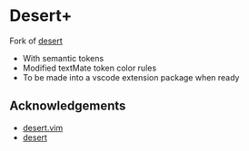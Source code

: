 
# Desert+

Fork of [desert](https://github.com/Ayoobf/desert-vim)

- With semantic tokens
- Modified textMate token color rules
- To be made into a vscode extension package when ready

## Acknowledgements

- [desert.vim](https://github.com/vim/colorschemes/blob/master/legacy_colors/desert.vim)
- [desert](https://github.com/Ayoobf/desert-vim)
